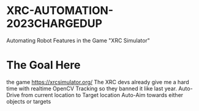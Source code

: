 # XRC-AUTOMATION-2023CHARGEDUP
Automating Robot Features in the Game "XRC Simulator"



# The Goal Here
the game https://xrcsimulator.org/
The XRC devs already give me a hard time with realtime OpenCV Tracking so they banned it like last year.
Auto-Drive from current location to Target location
Auto-Aim towards either objects or targets

